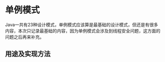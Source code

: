 # 单例模式          

Java一共有23种设计模式，单例模式应该算是最基础的设计模式，但还是有很多内容，本次只记录最基础的内容，因为单例模式会涉及到线程安全问题，这方面的问题之后再来补充。              

## 用途及实现方法               
